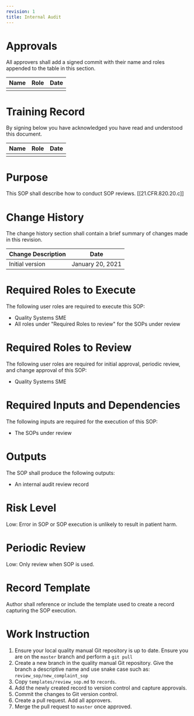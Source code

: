 ```yaml
---
revision: 1
title: Internal Audit
---
```


# Approvals

All approvers shall add a signed commit with their name and roles appended to the table in this section.

| Name | Role | Date |
|---|---|---|
|      |      |      |

# Training Record

By signing below you have acknowledged you have read and understood this document.

| Name | Role | Date |
| ---- | ---- | ---- |
|      |      |      |

# Purpose

This SOP shall describe how to conduct SOP reviews. [[21.CFR.820.20.c]]

# Change History

The change history section shall contain a brief summary of changes made in this revision.

| Change Description | Date             |
| ------------------ | ---------------- |
| Initial version    | January 20, 2021 |


# Required Roles to Execute

The following user roles are required to execute this SOP:

- Quality Systems SME
- All roles under "Required Roles to review" for the SOPs under review 

# Required Roles to Review

The following user roles are required for initial approval, periodic review, and change approval of this SOP:

- Quality Systems SME

# Required Inputs and Dependencies

The following inputs are required for the execution of this SOP:

- The SOPs under review

# Outputs

The SOP shall produce the following outputs:

- An internal audit review record

# Risk Level

Low: Error in SOP or SOP execution is unlikely to result in patient harm.

# Periodic Review

Low: Only review when SOP is used.

# Record Template

Author shall reference or include the template used to create a record capturing the SOP execution.

# Work Instruction

1. Ensure your local quality manual Git repository is up to date. Ensure you are on the `master` branch and perform a `git pull`
1. Create a new branch in the quality manual Git repository. 
   Give the branch a descriptive name and use snake case such as: `review_sop/new_complaint_sop`
1. Copy `templates/review_sop.md` to `records`.
1. Add the newly created record to version control and capture approvals.
1. Commit the changes to Git version control.
1. Create a pull request. Add all approvers.
1. Merge the pull request to `master` once approved.

